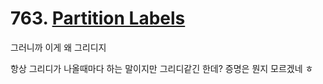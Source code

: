 # 763. [Partition Labels](./763.cpp)

그러니까 이게 왜 그리디지

항상 그리디가 나올때마다 하는 말이지만 그리디같긴 한데? 증명은 뭔지 모르겠네 ㅎ
